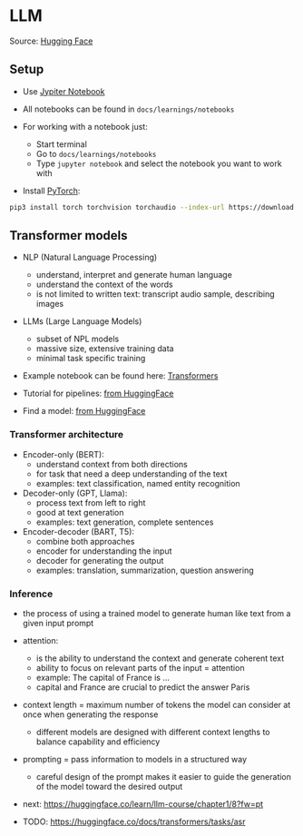 # LLM

Source: [Hugging Face](https://huggingface.co/learn/llm-course/chapter0/1?fw=pt)

## Setup

* Use [Jypiter Notebook](https://jupyter.org/install)
* All notebooks can be found in `docs/learnings/notebooks`
* For working with a notebook just:
  * Start terminal
  * Go to `docs/learnings/notebooks`
  * Type `jupyter notebook` and select the notebook you want to work with

* Install [PyTorch](https://pytorch.org/get-started/locally/):

```bash
pip3 install torch torchvision torchaudio --index-url https://download.pytorch.org/whl/cpu
```

## Transformer models

* NLP (Natural Language Processing)
  * understand, interpret and generate human language
  * understand the context of the words
  * is not limited to written text: transcript audio sample, describing images

* LLMs (Large Language Models)
  * subset of NPL models
  * massive size, extensive training data
  * minimal task specific training

* Example notebook can be found here: [Transformers](notebooks/Transformers.ipynb)
* Tutorial for pipelines: [from HuggingFace](https://github.com/huggingface/transformers/blob/main/docs/source/en/pipeline_tutorial.md)
* Find a model: [from HuggingFace](https://huggingface.co/models?pipeline_tag=token-classification&language=en&sort=trending)

### Transformer architecture

* Encoder-only (BERT): 
  * understand context from both directions
  * for task that need a deep understanding of the text
  * examples: text classification, named entity recognition
* Decoder-only (GPT, Llama):
  * process text from left to right
  * good at text generation
  * examples: text generation, complete sentences
* Encoder-decoder (BART, T5):
  * combine both approaches
  * encoder for understanding the input
  * decoder for generating the output
  * examples: translation, summarization, question answering

### Inference

* the process of using a trained model to generate human like text from a given input prompt
* attention:
  * is the ability to understand the context and generate coherent text
  * ability to focus on relevant parts of the input = attention
  * example: The capital of France is ... 
  * capital and France are crucial to predict the answer Paris
* context length = maximum number of tokens the model can consider at once when generating the response
  * different models are designed with different context lengths to balance capability and efficiency
* prompting = pass information to models in a structured way
  * careful design of the prompt makes it easier to guide the generation of the model toward the desired output

* next: https://huggingface.co/learn/llm-course/chapter1/8?fw=pt

* TODO: https://huggingface.co/docs/transformers/tasks/asr